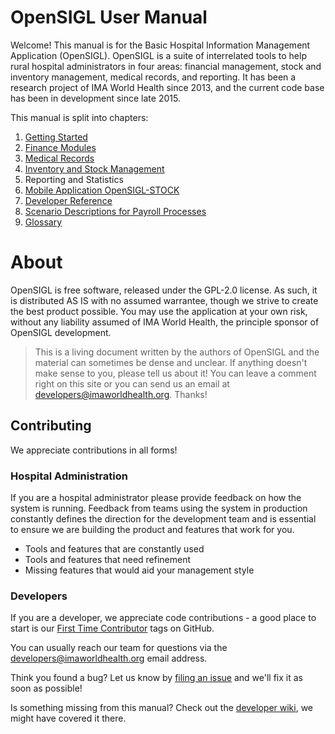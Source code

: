 # OpenSIGL User Manual

Welcome! This manual is for the Basic Hospital Information Management Application \(OpenSIGL\).  OpenSIGL is a suite of interrelated tools to help rural hospital administrators in four areas: financial management, stock and inventory management, medical records, and reporting.  It has been a research project of IMA World Health since 2013, and the current code base has been in development since late 2015.

This manual is split into chapters:

1. [Getting Started](./getting-started)
2. [Finance Modules](./finance)
3. [Medical Records](./medical-records)
4. [Inventory and Stock Management](./stock-management)
5. Reporting and Statistics
6. [Mobile Application OpenSIGL-STOCK](./opensigl-stock/)
7. [Developer Reference](./for-developers)
8. [Scenario Descriptions for Payroll Processes](./payroll-processes)
9. [Glossary](./glossary.md)

# About

OpenSIGL is free software, released under the GPL-2.0 license.  As such, it is distributed AS IS with no assumed warrantee, though we strive to create the best product possible.  You may use the application at your own risk, without any liability assumed of IMA World Health, the principle sponsor of OpenSIGL development.

> This is a living document written by the authors of OpenSIGL and the material can sometimes be dense and unclear.  If anything doesn't make sense to you, please tell us about it!  You can leave a comment right on this site or you can send us an email at [developers@imaworldhealth.org](mailto:developers@imaworldhealth.org).  Thanks!

## Contributing

We appreciate contributions in all forms!

### Hospital Administration

If you are a hospital administrator please provide feedback on how the system is running. Feedback from teams using the system in production constantly defines the direction for the development team and is essential to ensure we are building the product and features that work for you.

* Tools and features that are constantly used
* Tools and features that need refinement
* Missing features that would aid your management style

### Developers

If you are a developer, we appreciate code contributions - a good place to start is our [First Time Contributor](https://github.com/Third-Culture-Software/opensigl/wiki/Getting-Started:-Contributing-on-Github) tags on GitHub.

You can usually reach our team for questions via the [developers@imaworldhealth.org](mailto:developers@imaworldhealth.org) email address.

Think you found a bug?  Let us know by [filing an issue](https://github.com/Third-Culture-Software/opensigl/issues/new) and we'll fix it as soon as possible!

Is something missing from this manual?  Check out the [developer wiki](https://github.com/Third-Culture-Software/opensigl/wiki), we might have covered it there.
